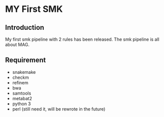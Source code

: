 # MY First SMK

## Introduction

My first smk pipeline with 2 rules has been released. The smk pipeline is all about MAG.

## Requirement

  - snakemake
  - checkm
  - refinem
  - bwa
  - samtools
  - metabat2
  - python 3
  - perl (still need it, will be rewrote in the future)
  
